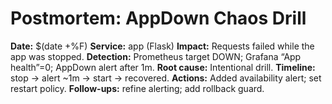# Postmortem: AppDown Chaos Drill
**Date:** $(date +%F)
**Service:** app (Flask)
**Impact:** Requests failed while the app was stopped.
**Detection:** Prometheus target DOWN; Grafana “App health”=0; AppDown alert after 1m.
**Root cause:** Intentional drill.
**Timeline:** stop -> alert ~1m -> start -> recovered.
**Actions:** Added availability alert; set restart policy.
**Follow-ups:** refine alerting; add rollback guard.

